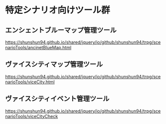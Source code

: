 # 特定シナリオ向けツール群

## エンシェントブルーマップ管理ツール

https://shunshun94.github.io/shared/jquery/io/github/shunshun94/trpg/scenarioTools/ancinetBlueMap.html

## ヴァイスシティマップ管理ツール

https://shunshun94.github.io/shared/jquery/io/github/shunshun94/trpg/scenarioTools/viceCity.html

## ヴァイスシティイベント管理ツール

https://shunshun94.github.io/shared/jquery/io/github/shunshun94/trpg/scenarioTools/viceCityCheck

